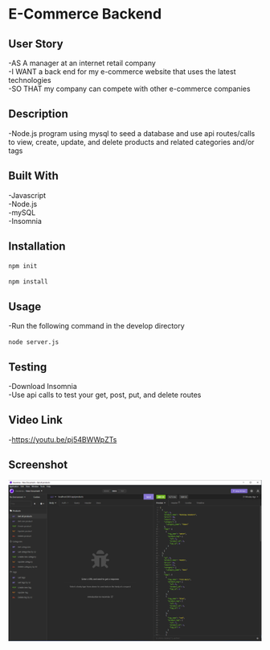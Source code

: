 # E-Commerce Backend 

## User Story  

-AS A manager at an internet retail company  
-I WANT a back end for my e-commerce website that uses the latest technologies  
-SO THAT my company can compete with other e-commerce companies  

## Description  

-Node.js program using mysql to seed a database and use api routes/calls to view, create, update, and delete products and related categories and/or tags   

## Built With 

-Javascript  
-Node.js  
-mySQL  
-Insomnia  
 
## Installation  

`npm init`  
  
`npm install`  

## Usage  

-Run the following command in the develop directory  
  
`node server.js`  

## Testing  

-Download Insomnia  
-Use api calls to test your get, post, put, and delete routes  

## Video Link

-https://youtu.be/pj54BWWpZTs  

## Screenshot  

![Team Generator](Assets/images/ecommercebackendscreenshot.png)